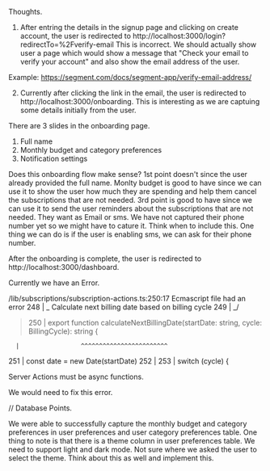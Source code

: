 Thoughts.

1. After entring the details in the signup page and clicking on create account, the user is redirected to http://localhost:3000/login?redirectTo=%2Fverify-email
   This is incorrect. We should actually show user a page which would show a message that "Check your email to verify your account" and also show the email address of the user.

Example: https://segment.com/docs/segment-app/verify-email-address/

2. Currently after clicking the link in the email, the user is redirected to http://localhost:3000/onboarding. This is interesting as we are captuing some details initially from the user.

There are 3 slides in the onboarding page.

1. Full name
2. Monthly budget and category preferences
3. Notification settings

Does this onboarding flow make sense? 1st point doesn't since the user already provided the full name.
Monlty budget is good to have since we can use it to show the user how much they are spending and help them cancel the subscriptions that are not needed.
3rd point is good to have since we can use it to send the user reminders about the subscriptions that are not needed. They want as Email or sms. We have not captured their phone number yet so we might have to cature it. Think when to include this.
One thing we can do is if the user is enabling sms, we can ask for their phone number.

After the onboarding is complete, the user is redirected to http://localhost:3000/dashboard.

Currently we have an Error.

/lib/subscriptions/subscription-actions.ts:250:17
Ecmascript file had an error
248 | _ Calculate next billing date based on billing cycle
249 | _/

> 250 | export function calculateNextBillingDate(startDate: string, cycle: BillingCycle): string {

      |                 ^^^^^^^^^^^^^^^^^^^^^^^^

251 | const date = new Date(startDate)
252 |
253 | switch (cycle) {

Server Actions must be async functions.

We would need to fix this error.

// Database Points.

We were able to successfully capture the monthly budget and category preferences in user preferences and user category preferences table. One thing to note is that there is a theme column in user preferences table. We need to support light and dark mode. Not sure where we asked the user to select the theme. Think about this as well and implement this.
